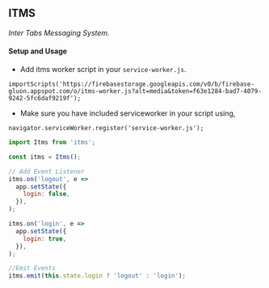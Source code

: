 ## ITMS

_Inter Tabs Messaging System._

#### Setup and Usage

- Add itms worker script in your `service-worker.js`.

`importScripts('https://firebasestorage.googleapis.com/v0/b/firebase-gluon.appspot.com/o/itms-worker.js?alt=media&token=f63e1284-bad7-4079-9242-5fc6daf9219f');`

- Make sure you have included serviceworker in your script using,

`navigator.serviceWorker.register('service-worker.js');`

```javascript
import Itms from 'itms';

const itms = Itms();

// Add Event Listener
itms.on('logout', e =>
  app.setState({
    login: false,
  }),
);

itms.on('login', e =>
  app.setState({
    login: true,
  }),
);

//Emit Events
itms.emit(this.state.login ? 'logout' : 'login');
```
